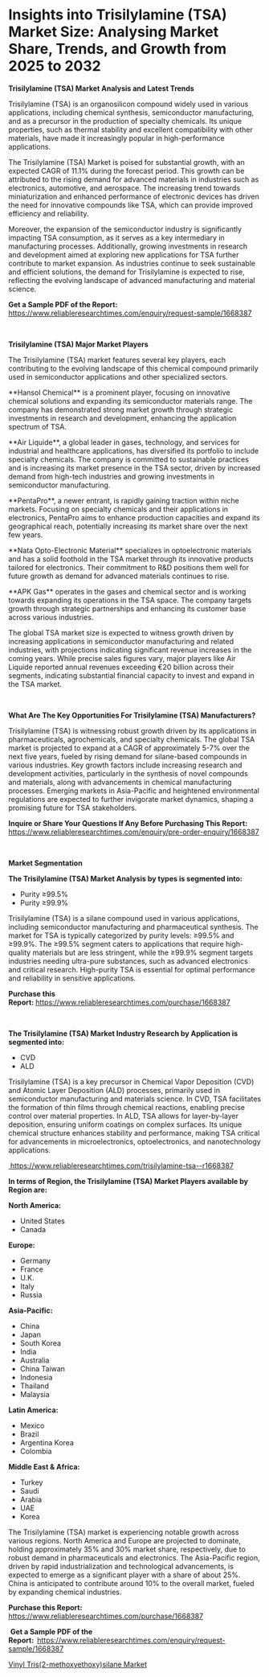 <p><h1>Insights into Trisilylamine (TSA) Market Size: Analysing Market Share, Trends, and Growth from 2025 to 2032</h1></p><p><strong>Trisilylamine (TSA) Market Analysis and Latest Trends</strong></p>
<p><p>Trisilylamine (TSA) is an organosilicon compound widely used in various applications, including chemical synthesis, semiconductor manufacturing, and as a precursor in the production of specialty chemicals. Its unique properties, such as thermal stability and excellent compatibility with other materials, have made it increasingly popular in high-performance applications.</p><p>The Trisilylamine (TSA) Market is poised for substantial growth, with an expected CAGR of 11.1% during the forecast period. This growth can be attributed to the rising demand for advanced materials in industries such as electronics, automotive, and aerospace. The increasing trend towards miniaturization and enhanced performance of electronic devices has driven the need for innovative compounds like TSA, which can provide improved efficiency and reliability.</p><p>Moreover, the expansion of the semiconductor industry is significantly impacting TSA consumption, as it serves as a key intermediary in manufacturing processes. Additionally, growing investments in research and development aimed at exploring new applications for TSA further contribute to market expansion. As industries continue to seek sustainable and efficient solutions, the demand for Trisilylamine is expected to rise, reflecting the evolving landscape of advanced manufacturing and material science.</p></p>
<p><strong>Get a Sample PDF of the Report:&nbsp;</strong> <a href="https://www.reliableresearchtimes.com/enquiry/request-sample/1668387?utm_campaign=2230&utm_medium=2&utm_source=Github&utm_content=ia&utm_term=04042025&utm_id=trisilylamine-tsa">https://www.reliableresearchtimes.com/enquiry/request-sample/1668387</a></p>
<p>&nbsp;</p>
<p><strong>Trisilylamine (TSA) Major Market Players</strong></p>
<p><p>The Trisilylamine (TSA) market features several key players, each contributing to the evolving landscape of this chemical compound primarily used in semiconductor applications and other specialized sectors. </p><p>**Hansol Chemical** is a prominent player, focusing on innovative chemical solutions and expanding its semiconductor materials range. The company has demonstrated strong market growth through strategic investments in research and development, enhancing the application spectrum of TSA. </p><p>**Air Liquide**, a global leader in gases, technology, and services for industrial and healthcare applications, has diversified its portfolio to include specialty chemicals. The company is committed to sustainable practices and is increasing its market presence in the TSA sector, driven by increased demand from high-tech industries and growing investments in semiconductor manufacturing.</p><p>**PentaPro**, a newer entrant, is rapidly gaining traction within niche markets. Focusing on specialty chemicals and their applications in electronics, PentaPro aims to enhance production capacities and expand its geographical reach, potentially increasing its market share over the next few years.</p><p>**Nata Opto-Electronic Material** specializes in optoelectronic materials and has a solid foothold in the TSA market through its innovative products tailored for electronics. Their commitment to R&D positions them well for future growth as demand for advanced materials continues to rise.</p><p>**APK Gas** operates in the gases and chemical sector and is working towards expanding its operations in the TSA space. The company targets growth through strategic partnerships and enhancing its customer base across various industries.</p><p>The global TSA market size is expected to witness growth driven by increasing applications in semiconductor manufacturing and related industries, with projections indicating significant revenue increases in the coming years. While precise sales figures vary, major players like Air Liquide reported annual revenues exceeding €20 billion across their segments, indicating substantial financial capacity to invest and expand in the TSA market.</p></p>
<p>&nbsp;</p>
<p><strong>What Are The Key Opportunities For Trisilylamine (TSA) Manufacturers?</strong></p>
<p><p>Trisilylamine (TSA) is witnessing robust growth driven by its applications in pharmaceuticals, agrochemicals, and specialty chemicals. The global TSA market is projected to expand at a CAGR of approximately 5-7% over the next five years, fueled by rising demand for silane-based compounds in various industries. Key growth factors include increasing research and development activities, particularly in the synthesis of novel compounds and materials, along with advancements in chemical manufacturing processes. Emerging markets in Asia-Pacific and heightened environmental regulations are expected to further invigorate market dynamics, shaping a promising future for TSA stakeholders.</p></p>
<p><strong>Inquire or Share Your Questions If Any Before Purchasing This Report:</strong> <a href="https://www.reliableresearchtimes.com/enquiry/pre-order-enquiry/1668387?utm_campaign=2230&utm_medium=2&utm_source=Github&utm_content=ia&utm_term=04042025&utm_id=trisilylamine-tsa">https://www.reliableresearchtimes.com/enquiry/pre-order-enquiry/1668387</a></p>
<p>&nbsp;</p>
<p><strong>Market Segmentation</strong></p>
<p><strong>The Trisilylamine (TSA) Market Analysis by types is segmented into:</strong></p>
<p><ul><li>Purity ≥99.5%</li><li>Purity ≥99.9%</li></ul></p>
<p><p>Trisilylamine (TSA) is a silane compound used in various applications, including semiconductor manufacturing and pharmaceutical synthesis. The market for TSA is typically categorized by purity levels: ≥99.5% and ≥99.9%. The ≥99.5% segment caters to applications that require high-quality materials but are less stringent, while the ≥99.9% segment targets industries needing ultra-pure substances, such as advanced electronics and critical research. High-purity TSA is essential for optimal performance and reliability in sensitive applications.</p></p>
<p><strong>Purchase this Report:&nbsp;</strong><a href="https://www.reliableresearchtimes.com/purchase/1668387?utm_campaign=2230&utm_medium=2&utm_source=Github&utm_content=ia&utm_term=04042025&utm_id=trisilylamine-tsa">https://www.reliableresearchtimes.com/purchase/1668387</a></p>
<p>&nbsp;</p>
<p><strong>The Trisilylamine (TSA) Market Industry Research by Application is segmented into:</strong></p>
<p><ul><li>CVD</li><li>ALD</li></ul></p>
<p><p>Trisilylamine (TSA) is a key precursor in Chemical Vapor Deposition (CVD) and Atomic Layer Deposition (ALD) processes, primarily used in semiconductor manufacturing and materials science. In CVD, TSA facilitates the formation of thin films through chemical reactions, enabling precise control over material properties. In ALD, TSA allows for layer-by-layer deposition, ensuring uniform coatings on complex surfaces. Its unique chemical structure enhances stability and performance, making TSA critical for advancements in microelectronics, optoelectronics, and nanotechnology applications.</p></p>
<p><a href="https://www.reliableresearchtimes.com/trisilylamine-tsa--r1668387?utm_campaign=2230&utm_medium=2&utm_source=Github&utm_content=ia&utm_term=04042025&utm_id=trisilylamine-tsa">&nbsp;https://www.reliableresearchtimes.com/trisilylamine-tsa--r1668387</a></p>
<p><strong>In terms of Region, the Trisilylamine (TSA) Market Players available by Region are:</strong></p>
<p>
    <p> <strong> North America: </strong>
        <ul>
            <li>United States</li>
            <li>Canada</li>
        </ul>
        </p> 
    <p> <strong> Europe: </strong>
        <ul>
            <li>Germany</li>
            <li>France</li>
            <li>U.K.</li>
            <li>Italy</li>
            <li>Russia</li>
        </ul>
        </p> 
    <p> <strong> Asia-Pacific: </strong>
        <ul>
            <li>China</li>
            <li>Japan</li>
            <li>South Korea</li>
            <li>India</li>
            <li>Australia</li>
            <li>China Taiwan</li>
            <li>Indonesia</li>
            <li>Thailand</li>
            <li>Malaysia</li>
        </ul>
        </p> 
    <p> <strong> Latin America: </strong>
        <ul>
            <li>Mexico</li>
            <li>Brazil</li>
            <li>Argentina Korea</li>
            <li>Colombia</li>
        </ul>
        </p> 
    <p> <strong> Middle East & Africa: </strong>
        <ul>
            <li>Turkey</li>
            <li>Saudi</li>
            <li>Arabia</li>
            <li>UAE</li>
            <li>Korea</li>
        </ul>
    </p>
    </p>
<p><p>The Trisilylamine (TSA) market is experiencing notable growth across various regions. North America and Europe are projected to dominate, holding approximately 35% and 30% market share, respectively, due to robust demand in pharmaceuticals and electronics. The Asia-Pacific region, driven by rapid industrialization and technological advancements, is expected to emerge as a significant player with a share of about 25%. China is anticipated to contribute around 10% to the overall market, fueled by expanding chemical industries.</p></p>
<p><strong>Purchase this Report: </strong><a href="https://www.reliableresearchtimes.com/purchase/1668387?utm_campaign=2230&utm_medium=2&utm_source=Github&utm_content=ia&utm_term=04042025&utm_id=trisilylamine-tsa">https://www.reliableresearchtimes.com/purchase/1668387</a></p>
<p>&nbsp;<strong>Get a Sample PDF of the Report:&nbsp;&nbsp;</strong><a href="https://www.reliableresearchtimes.com/enquiry/request-sample/1668387?utm_campaign=2230&utm_medium=2&utm_source=Github&utm_content=ia&utm_term=04042025&utm_id=trisilylamine-tsa">https://www.reliableresearchtimes.com/enquiry/request-sample/1668387</a></p>
<p><strong></strong></p>
<p><p><a href="https://github.com/petbigbeepjn/Market-Research-Report-List-2/blob/main/vinyl-tris2-methoxyethoxysilane-market.md?utm_campaign=2230&utm_medium=2&utm_source=Github&utm_content=ia&utm_term=04042025&utm_id=trisilylamine-tsa">Vinyl Tris(2-methoxyethoxy)silane Market</a></p></p>